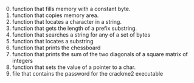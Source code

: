 0. function that fills memory with a constant byte.
1. function that copies memory area.
2. function that locates a character in a string.
3. function that gets the length of a prefix substring.
4.  function that searches a string for any of a set of bytes
5. function that locates a substring
6. function that prints the chessboard
7. function that prints the sum of the two diagonals of a square matrix of integers
8. function that sets the value of a pointer to a char.
9. file that contains the password for the crackme2 executable
